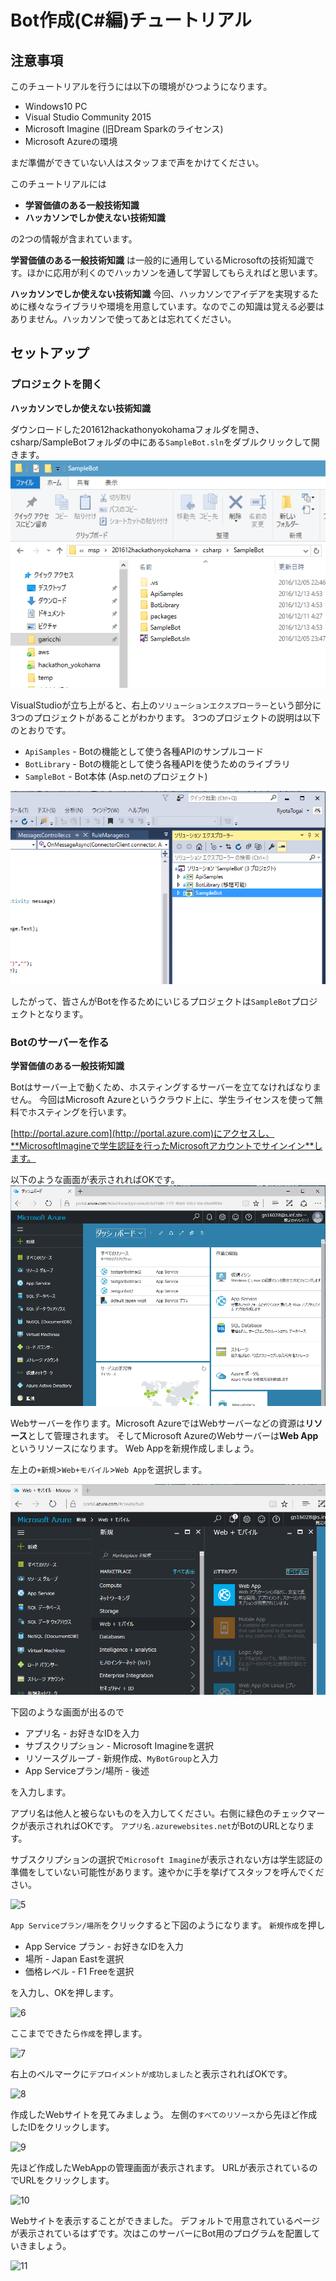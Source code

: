 # Bot作成(C#編)チュートリアル
## 注意事項
このチュートリアルを行うには以下の環境がひつようになります。
- Windows10 PC
- Visual Studio Community 2015
- Microsoft Imagine (旧Dream Sparkのライセンス)
- Microsoft Azureの環境

まだ準備ができていない人はスタッフまで声をかけてください。

このチュートリアルには

- **学習価値のある一般技術知識**
- **ハッカソンでしか使えない技術知識**

の2つの情報が含まれています。

**学習価値のある一般技術知識**  は一般的に通用しているMicrosoftの技術知識です。ほかに応用が利くのでハッカソンを通して学習してもらえればと思います。

**ハッカソンでしか使えない技術知識**  今回、ハッカソンでアイデアを実現するために様々なライブラリや環境を用意しています。なのでこの知識は覚える必要はありません。ハッカソンで使ってあとは忘れてください。

## セットアップ
### プロジェクトを開く
**ハッカソンでしか使えない技術知識**

ダウンロードした201612hackathonyokohamaフォルダを開き、csharp/SampleBotフォルダの中にある```SampleBot.sln```をダブルクリックして開きます。
![1](./img/1.png)

VisualStudioが立ち上がると、右上の```ソリューションエクスプローラー```という部分に3つのプロジェクトがあることがわかります。
3つのプロジェクトの説明は以下のとおりです。

- ```ApiSamples``` - Botの機能として使う各種APIのサンプルコード
- ```BotLibrary``` - Botの機能として使う各種APIを使うためのライブラリ
- ```SampleBot``` - Bot本体 (Asp.netのプロジェクト)

![2](./img/2.png)

したがって、皆さんがBotを作るためにいじるプロジェクトは```SampleBot```プロジェクトとなります。

### Botのサーバーを作る
**学習価値のある一般技術知識**

Botはサーバー上で動くため、ホスティングするサーバーを立てなければなりません。
今回はMicrosoft Azureというクラウド上に、学生ライセンスを使って無料でホスティングを行います。

[http://portal.azure.com](http://portal.azure.com)にアクセスし、**MicrosoftImagineで学生認証を行ったMicrosoftアカウントでサインイン**します。

以下のような画面が表示されればOKです。
![3](./img/3.png)

Webサーバーを作ります。Microsoft AzureではWebサーバーなどの資源は**リソース**として管理されます。
そしてMicrosoft AzureのWebサーバーは**Web App**というリソースになります。
Web Appを新規作成しましょう。

左上の```+新規```>```Web+モバイル```>```Web App```を選択します。

![4](./img/4.png)

下図のような画面が出るので

- アプリ名 - お好きなIDを入力
- サブスクリプション - Microsoft Imagineを選択
- リソースグループ - 新規作成、```MyBotGroup```と入力
- App Serviceプラン/場所 - 後述

を入力します。

アプリ名は他人と被らないものを入力してください。右側に緑色のチェックマークが表示されればOKです。
```アプリ名.azurewebsites.net```がBotのURLとなります。

サブスクリプションの選択で```Microsoft Imagine```が表示されない方は学生認証の準備をしていない可能性があります。速やかに手を挙げてスタッフを呼んでください。

![5](./img/5.png)

```App Serviceプラン/場所```をクリックすると下図のようになります。
```新規作成```を押し

- App Service プラン - お好きなIDを入力
- 場所 - Japan Eastを選択
- 価格レベル - F1 Freeを選択

を入力し、OKを押します。

![6](./img/6.png)

ここまでできたら```作成```を押します。

![7](./img/7.png)

右上のベルマークに```デプロイメントが成功しました```と表示されればOKです。

![8](./img/8.png)

作成したWebサイトを見てみましょう。
左側の```すべてのリソース```から先ほど作成したIDをクリックします。

![9](./img/9.png)

先ほど作成したWebAppの管理画面が表示されます。
URLが表示されているのでURLをクリックします。

![10](./img/10.png)

Webサイトを表示することができました。
デフォルトで用意されているページが表示されているはずです。次はこのサーバーにBot用のプログラムを配置していきましょう。

![11](./img/11.png)